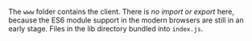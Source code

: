 The `www` folder contains the client. There is *no import or export* here, because the ES6 module support in the modern browsers are still in an early stage. Files in the lib directory bundled into `index.js`.